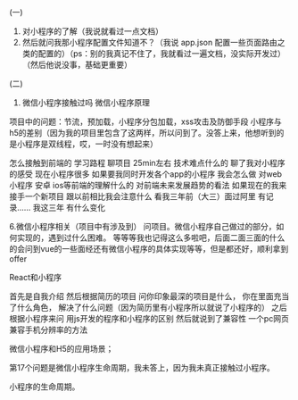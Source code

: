 (一)
1) 对小程序的了解（我说就看过一点文档）
2) 然后就问我那小程序配置文件知道不？（我说 app.json 配置一些页面路由之类的配置的）（ps：别的我真记不住了，我就看过一遍文档，没实际开发过）（然后他说没事，基础更重要）




(二)
1) 微信小程序接触过吗  微信小程序原理




项目中的问题：节流，预加载，小程序分包加载，xss攻击及防御手段
小程序与h5的差别（因为我的项目里包含了这两样，所以问到了。没答上来，他想听到的是小程序是双线程，哎，一时没有想起来）







怎么接触到前端的 学习路程
聊项目 25min左右
技术难点什么的
聊了我对小程序的感受
现在小程序很多 如果要我同时开发各个app的小程序 我会怎么做
对web 小程序 安卓 ios等前端的理解什么的
对前端未来发展趋势的看法
如果现在的我来接手一个新项目 跟以前相比我会注意什么 
看我三年前（大三）面过阿里 有记录…… 我这三年 有什么变化




6.微信小程序相关（项目中有涉及到）
问项目。微信小程序自己做过的部分，如何实现的，遇到过什么困难。
等等等我也记得这么多啦吧，后面二面三面的什么的会问到vue的一些面经还有微信小程序的具体实现等等，但是都还好，顺利拿到offer



React和小程序





首先是自我介绍
然后根据简历的项目
问你印象最深的项目是什么，
你在里面充当了什么角色，
解决了什么问题（因为简历里有小程序所以就说了小程序的）
之后根据小程序来问
用js开发的程序和小程序的区别
然后就说到了兼容性
一个pc网页兼容手机分辨率的方法


微信小程序和H5的应用场景；



第17个问题是微信小程序生命周期，我未答上，因为我未真正接触过小程序。


小程序的生命周期。